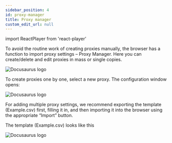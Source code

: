 ```yaml
---
sidebar_position: 4
id: proxy-manager
title: Proxy manager
custom_edit_url: null
---
```

import ReactPlayer from 'react-player'


To avoid the routine work of creating proxies manually, the browser has a function to import proxy settings – Proxy Manager. Here you can create/delete and edit proxies in mass or single copies.

![Docusaurus logo](/img/eng/sw/proxy-manager-1.png)

To create proxies one by one, select a new proxy. The configuration window opens:

![Docusaurus logo](/img/eng/sw/proxy-manager-2.png)

For adding multiple proxy settings, we recommend exporting the template (Example.csv) first, filling it in, and then importing it into the browser using the appropriate “Import” button.

The template (Example.csv) looks like this

![Docusaurus logo](/img/proxy-example-template.png)
